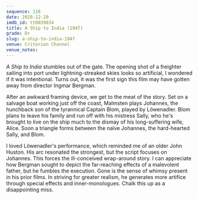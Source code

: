 ```yaml
---
sequence: 116
date: 2020-12-20
imdb_id: tt0039834
title: A Ship to India (1947)
grade: D+
slug: a-ship-to-india-1947
venue: Criterion Channel
venue_notes:
---
```


_A Ship to India_ stumbles out of the gate. The opening shot of a freighter sailing into port under lightning-streaked skies looks so artificial, I wondered if it was intentional. Turns out, it was the first sign this film may have gotten away from director Ingmar Bergman.

<!-- end -->

After an awkward framing device, we get to the meat of the story. Set on a salvage boat working just off the coast, Malmsten plays Johannes, the hunchback son of the tyrannical Captain Blom, played by Löwenadler. Blom plans to leave his family and run off with his mistress Sally, who he's brought to live on the ship much to the dismay of his long-suffering wife, Alice. Soon a triangle forms between the naïve Johannes, the hard-hearted Sally, and Blom.

I loved Löwenadler's performance, which reminded me of an older John Huston. His arc resonated the strongest, but the script focuses on Johannes. This forces the ill-conceived wrap-around story. I can appreciate how Bergman sought to depict the far-reaching effects of a malevolent father, but he fumbles the execution. Gone is the sense of whimsy present in his prior films. In striving for greater realism, he generates more artifice through special effects and inner-monologues. Chalk this up as a disappointing miss.
